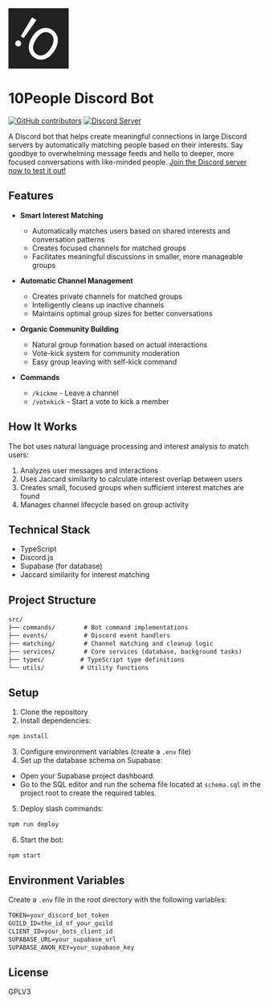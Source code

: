 <img src="assets/icon.jpg" alt="10People Bot Icon" width="120" />

# 10People Discord Bot

  [![GitHub contributors](https://img.shields.io/github/contributors/nethical6/10peoplebot)](https://github.com/nethical6/10peoplebot/graphs/contributors)
  [![Discord Server](https://img.shields.io/badge/Discord%20Server-white?style=flat&logo=discord)](https://discord.gg/yYqSHFcs2P)
  
A Discord bot that helps create meaningful connections in large Discord servers by automatically matching people based on their interests. Say goodbye to overwhelming message feeds and hello to deeper, more focused conversations with like-minded people. [Join the Discord server now to test it out!](https://discord.gg/yYqSHFcs2P)

## Features

- **Smart Interest Matching**
  - Automatically matches users based on shared interests and conversation patterns
  - Creates focused channels for matched groups
  - Facilitates meaningful discussions in smaller, more manageable groups

- **Automatic Channel Management**
  - Creates private channels for matched groups
  - Intelligently cleans up inactive channels
  - Maintains optimal group sizes for better conversations

- **Organic Community Building**
  - Natural group formation based on actual interactions
  - Vote-kick system for community moderation
  - Easy group leaving with self-kick command

- **Commands**
  - `/kickme` - Leave a channel
  - `/votekick` - Start a vote to kick a member

## How It Works

The bot uses natural language processing and interest analysis to match users:
1. Analyzes user messages and interactions
2. Uses Jaccard similarity to calculate interest overlap between users
3. Creates small, focused groups when sufficient interest matches are found
4. Manages channel lifecycle based on group activity

## Technical Stack

- TypeScript
- Discord.js
- Supabase (for database)
- Jaccard similarity for interest matching

## Project Structure

```
src/
├── commands/        # Bot command implementations
├── events/          # Discord event handlers
├── matching/        # Channel matching and cleanup logic
├── services/        # Core services (database, background tasks)
├── types/          # TypeScript type definitions
└── utils/          # Utility functions
```

## Setup
1. Clone the repository
2. Install dependencies:
  ```bash
  npm install
  ```
3. Configure environment variables (create a `.env` file)
4. Set up the database schema on Supabase:
  - Open your Supabase project dashboard.
  - Go to the SQL editor and run the schema file located at `schema.sql` in the project root to create the required tables.
5. Deploy slash commands:
  ```bash
  npm run deploy
  ```
6. Start the bot:
  ```bash
  npm start
  ```

## Environment Variables

Create a `.env` file in the root directory with the following variables:

```env
TOKEN=your_discord_bot_token
GUILD_ID=the_id_of_your_guild
CLIENT_ID=your_bots_client_id 
SUPABASE_URL=your_supabase_url
SUPABASE_ANON_KEY=your_supabase_key
```

## License

GPLV3